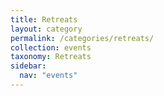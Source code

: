 ```yaml
---
title: Retreats
layout: category
permalink: /categories/retreats/
collection: events
taxonomy: Retreats
sidebar:
  nav: "events"
---
```

